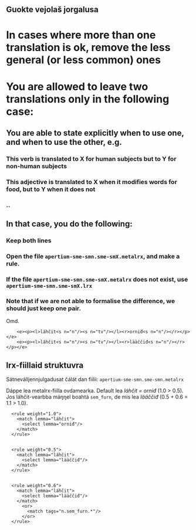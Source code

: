 



## Guokte vejolaš jorgalusa


# In cases where more than one translation is ok, remove the less general (or less common) ones
# You are allowed to leave two translations only in the following case:
## You are able to state explicitly when to use one, and when to use the other, e.g.
### This verb is translated to X for human subjects but to Y for non-human subjects
### This adjective is translated to X when it modifies words for food, but to Y when it does not
### ..
## In that case, you do the following:
### Keep **both** lines
### Open the file `apertium-sme-smn.sme-smX.metalrx`, and make a rule.
### If the file  `apertium-sme-smn.sme-smX.metalrx` does not exist, use  `apertium-sme-smn.sme-smX.lrx`
### Note that if we are not able to formalise the difference, we should just keep one pair.




Omd.


```
    <e><p><l>láhčit<s n="n"/><s n="tv"/></l><r>orniđ<s n="n"/></r></p></e> 
    <e><p><l>láhčit<s n="n"/><s n="tv"/></l><r>lääččiđ<s n="n"/></r></p></e> 
```


## lrx-fiillaid struktuvra 


Sátneválljennjulgadusat čálát dan fiilii: `apertium-sme-smn.sme-smn.metalrx`


Dáppe lea metalrx-fiilla ovdamearka. Default lea *láhčit = orniđ* 
(1.0 > 0.5). Jos láhčit-vearbba máŋŋel boahtá `sem_furn`, de mis lea *lääččiđ*
(0.5 + 0.6 = 1.1 > 1.0).


```
  <rule weight="1.0">
    <match lemma="láhčit">
      <select lemma="orniđ"/>
    </match>
  </rule>

  
  <rule weight="0.5">
    <match lemma="láhčit">
      <select lemma="lääččiđ"/>
    </match>
  </rule>


  <rule weight="0.6">
    <match lemma="láhčit">
      <select lemma="lääččiđ"/>
    </match>
      <or>
        <match tags="n.sem_furn.*"/>
      </or>
  </rule>
```


